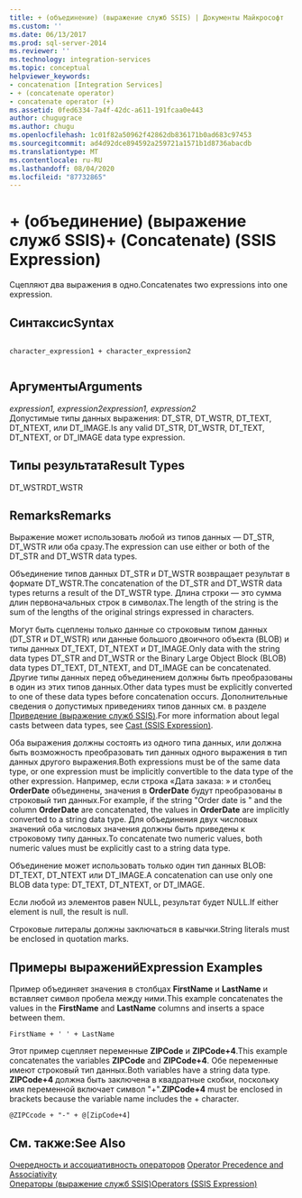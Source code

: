 ```yaml
---
title: + (объединение) (выражение служб SSIS) | Документы Майкрософт
ms.custom: ''
ms.date: 06/13/2017
ms.prod: sql-server-2014
ms.reviewer: ''
ms.technology: integration-services
ms.topic: conceptual
helpviewer_keywords:
- concatenation [Integration Services]
- + (concatenate operator)
- concatenate operator (+)
ms.assetid: 0fed6334-7a4f-42dc-a611-191fcaa0e443
author: chugugrace
ms.author: chugu
ms.openlocfilehash: 1c01f82a50962f42862db836171b0ad683c97453
ms.sourcegitcommit: ad4d92dce894592a259721a1571b1d8736abacdb
ms.translationtype: MT
ms.contentlocale: ru-RU
ms.lasthandoff: 08/04/2020
ms.locfileid: "87732865"
---
```

# <a name="-concatenate-ssis-expression"></a><span data-ttu-id="63ef3-102">+ (объединение) (выражение служб SSIS)</span><span class="sxs-lookup"><span data-stu-id="63ef3-102">+ (Concatenate) (SSIS Expression)</span></span>
  <span data-ttu-id="63ef3-103">Сцепляют два выражения в одно.</span><span class="sxs-lookup"><span data-stu-id="63ef3-103">Concatenates two expressions into one expression.</span></span>  
  
## <a name="syntax"></a><span data-ttu-id="63ef3-104">Синтаксис</span><span class="sxs-lookup"><span data-stu-id="63ef3-104">Syntax</span></span>  
  
```  
  
character_expression1 + character_expression2  
  
```  
  
## <a name="arguments"></a><span data-ttu-id="63ef3-105">Аргументы</span><span class="sxs-lookup"><span data-stu-id="63ef3-105">Arguments</span></span>  
 <span data-ttu-id="63ef3-106">*expression1, expression2*</span><span class="sxs-lookup"><span data-stu-id="63ef3-106">*expression1, expression2*</span></span>  
 <span data-ttu-id="63ef3-107">Допустимые типы данных выражения: DT_STR, DT_WSTR, DT_TEXT, DT_NTEXT, или DT_IMAGE.</span><span class="sxs-lookup"><span data-stu-id="63ef3-107">Is any valid DT_STR, DT_WSTR, DT_TEXT, DT_NTEXT, or DT_IMAGE data type expression.</span></span>  
  
## <a name="result-types"></a><span data-ttu-id="63ef3-108">Типы результата</span><span class="sxs-lookup"><span data-stu-id="63ef3-108">Result Types</span></span>  
 <span data-ttu-id="63ef3-109">DT_WSTR</span><span class="sxs-lookup"><span data-stu-id="63ef3-109">DT_WSTR</span></span>  
  
## <a name="remarks"></a><span data-ttu-id="63ef3-110">Remarks</span><span class="sxs-lookup"><span data-stu-id="63ef3-110">Remarks</span></span>  
 <span data-ttu-id="63ef3-111">Выражение может использовать любой из типов данных — DT_STR, DT_WSTR или оба сразу.</span><span class="sxs-lookup"><span data-stu-id="63ef3-111">The expression can use either or both of the DT_STR and DT_WSTR data types.</span></span>  
  
 <span data-ttu-id="63ef3-112">Объединение типов данных DT_STR и DT_WSTR возвращает результат в формате DT_WSTR.</span><span class="sxs-lookup"><span data-stu-id="63ef3-112">The concatenation of the DT_STR and DT_WSTR data types returns a result of the DT_WSTR type.</span></span> <span data-ttu-id="63ef3-113">Длина строки — это сумма длин первоначальных строк в символах.</span><span class="sxs-lookup"><span data-stu-id="63ef3-113">The length of the string is the sum of the lengths of the original strings expressed in characters.</span></span>  
  
 <span data-ttu-id="63ef3-114">Могут быть сцеплены только данные со строковым типом данных (DT_STR и DT_WSTR) или данные большого двоичного объекта (BLOB) и типы данных DT_TEXT, DT_NTEXT и DT_IMAGE.</span><span class="sxs-lookup"><span data-stu-id="63ef3-114">Only data with the string data types DT_STR and DT_WSTR or the Binary Large Object Block (BLOB) data types DT_TEXT, DT_NTEXT, and DT_IMAGE can be concatenated.</span></span> <span data-ttu-id="63ef3-115">Другие типы данных перед объединением должны быть преобразованы в один из этих типов данных.</span><span class="sxs-lookup"><span data-stu-id="63ef3-115">Other data types must be explicitly converted to one of these data types before concatenation occurs.</span></span> <span data-ttu-id="63ef3-116">Дополнительные сведения о допустимых приведениях типов данных см. в разделе [Приведение (выражение служб SSIS)](cast-ssis-expression.md).</span><span class="sxs-lookup"><span data-stu-id="63ef3-116">For more information about legal casts between data types, see [Cast &#40;SSIS Expression&#41;](cast-ssis-expression.md).</span></span>  
  
 <span data-ttu-id="63ef3-117">Оба выражения должны состоять из одного типа данных, или должна быть возможность преобразовать тип данных одного выражения в тип данных другого выражения.</span><span class="sxs-lookup"><span data-stu-id="63ef3-117">Both expressions must be of the same data type, or one expression must be implicitly convertible to the data type of the other expression.</span></span> <span data-ttu-id="63ef3-118">Например, если строка «Дата заказа: » и столбец **OrderDate** объединены, значения в **OrderDate** будут преобразованы в строковый тип данных.</span><span class="sxs-lookup"><span data-stu-id="63ef3-118">For example, if the string "Order date is " and the column **OrderDate** are concatenated, the values in **OrderDate** are implicitly converted to a string data type.</span></span> <span data-ttu-id="63ef3-119">Для объединения двух числовых значений оба числовых значения должны быть приведены к строковому типу данных.</span><span class="sxs-lookup"><span data-stu-id="63ef3-119">To concatenate two numeric values, both numeric values must be explicitly cast to a string data type.</span></span>  
  
 <span data-ttu-id="63ef3-120">Объединение может использовать только один тип данных BLOB: DT_TEXT, DT_NTEXT или DT_IMAGE.</span><span class="sxs-lookup"><span data-stu-id="63ef3-120">A concatenation can use only one BLOB data type: DT_TEXT, DT_NTEXT, or DT_IMAGE.</span></span>  
  
 <span data-ttu-id="63ef3-121">Если любой из элементов равен NULL, результат будет NULL.</span><span class="sxs-lookup"><span data-stu-id="63ef3-121">If either element is null, the result is null.</span></span>  
  
 <span data-ttu-id="63ef3-122">Строковые литералы должны заключаться в кавычки.</span><span class="sxs-lookup"><span data-stu-id="63ef3-122">String literals must be enclosed in quotation marks.</span></span>  
  
## <a name="expression-examples"></a><span data-ttu-id="63ef3-123">Примеры выражений</span><span class="sxs-lookup"><span data-stu-id="63ef3-123">Expression Examples</span></span>  
 <span data-ttu-id="63ef3-124">Пример объединяет значения в столбцах **FirstName** и **LastName** и вставляет символ пробела между ними.</span><span class="sxs-lookup"><span data-stu-id="63ef3-124">This example concatenates the values in the **FirstName** and **LastName** columns and inserts a space between them.</span></span>  
  
```  
FirstName + ' ' + LastName  
```  
  
 <span data-ttu-id="63ef3-125">Этот пример сцепляет переменные **ZIPCode** и **ZIPCode+4**.</span><span class="sxs-lookup"><span data-stu-id="63ef3-125">This example concatenates the variables **ZIPCode** and **ZIPCode+4**.</span></span> <span data-ttu-id="63ef3-126">Обе переменные имеют строковый тип данных.</span><span class="sxs-lookup"><span data-stu-id="63ef3-126">Both variables have a string data type.</span></span> <span data-ttu-id="63ef3-127">**ZIPCode+4** должна быть заключена в квадратные скобки, поскольку имя переменной включает символ "+".</span><span class="sxs-lookup"><span data-stu-id="63ef3-127">**ZIPCode+4** must be enclosed in brackets because the variable name includes the + character.</span></span>  
  
```  
@ZIPCcode + "-" + @[ZipCode+4]  
```  
  
## <a name="see-also"></a><span data-ttu-id="63ef3-128">См. также:</span><span class="sxs-lookup"><span data-stu-id="63ef3-128">See Also</span></span>  
 <span data-ttu-id="63ef3-129">[Очередность и ассоциативность операторов](operator-precedence-and-associativity.md) </span><span class="sxs-lookup"><span data-stu-id="63ef3-129">[Operator Precedence and Associativity](operator-precedence-and-associativity.md) </span></span>  
 [<span data-ttu-id="63ef3-130">Операторы (выражение служб SSIS)</span><span class="sxs-lookup"><span data-stu-id="63ef3-130">Operators &#40;SSIS Expression&#41;</span></span>](operators-ssis-expression.md)  
  
  
